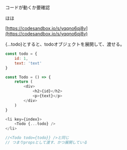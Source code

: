 コードが動くか要確認

ほほ

[https://codesandbox.io/s/yqqno6qj8v](https://codesandbox.io/s/yqqno6qj8v)

{...todo}とすると、todoオブジェクトを展開して、渡せる。

```js
const todo = {
    id: 1,
    text: 'text'
}

const Todo = () => {
    return (
        <div>
            <h2>{id}</h2>
            <p>{text}</p>    
        </div>
    )
}

<li key={index}>
    <Todo {...todo} />
</li>

//<Todo todo={todo}} />と同じ
// つまりpropsとして渡す、かつ展開している
```



